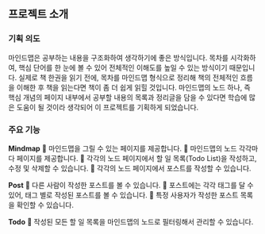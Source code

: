 ## 프로젝트 소개

### 기획 의도

마인드맵은 공부하는 내용을 구조화하여 생각하기에 좋은 방식입니다. 목차를 시각화하여, 핵심 단어를 한 눈에 볼 수 있어 전체적인 이해도를 높일 수 있는 방식이기 때문입니다. 실제로 책 한권을 읽기 전에, 목차를 마인드맵 형식으로 정리해 책의 전체적인 흐름을 이해한 후 책을 읽는다면 책이 좀 더 쉽게 읽힐 것입니다.
마인드맵의 노드 하나, 즉 핵심 개념의 페이지 내부에서 공부할 내용의 목록과 정리글을 담을 수 있다면 학습에 많은 도움이 될 것이라 생각되어 이 프로젝트를 기획하게 되었습니다.

### 주요 기능

**Mindmap**
🔸 마인드맵을 그릴 수 있는 페이지를 제공합니다.
🔸 마인드맵의 노드 각각마다 페이지를 제공합니다.
🔸 각각의 노드 페이지에서 할 일 목록(Todo List)을 작성하고, 수정 및 삭제할 수 있습니다.
🔸 각각의 노드 페이지에서 포스트를 작성할 수 있습니다.

**Post**
🔸 다른 사람이 작성한 포스트를 볼 수 있습니다.
🔸 포스트에는 각각 태그를 달 수 있어, 태그 별로 작성된 포스트를 볼 수 있습니다.
🔸 특정 사용자가 작성한 포스트 목록을 확인할 수 있습니다.

**Todo**
🔸 작성된 모든 할 일 목록을 마인드맵의 노드로 필터링해서 관리할 수 있습니다.
